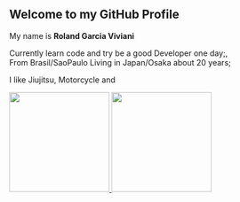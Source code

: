 <h2> Welcome to my GitHub Profile </h2>

My name is <b> Roland Garcia Viviani </b>

Currently learn code and try be a good Developer one day;,<br>
From Brasil/SaoPaulo Living in Japan/Osaka about 20 years;

I like Jiujitsu, Motorcycle and 

<div>
<a href="https://github.com/RolandGarcia">
<img height="180em" src="https://github-readme-stats.vercel.app/api/top-langs/?username=RolandGarcia&layout=compact&langs_count=5&theme=dark&show_icons=true"/>
<img height="180em" src="https://github-readme-stats.vercel.app/api?username=RolandGarcia&show_icons=true&theme=dark&include_all_commits=true&count_private=true"/>
</div>
